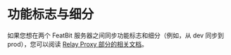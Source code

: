 # 功能标志与细分

如果您想在两个 FeatBit 服务器之间同步功能标志和细分（例如，从 dev 同步到 prod），您可以阅读 [Relay Proxy 部分的相关文档](../relay-proxy/relay-proxy.md)。
